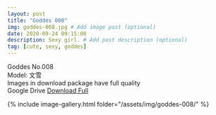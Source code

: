 ```yaml
---
layout: post
title: "Goddes 008"
img: goddes-008.jpg # Add image post (optional)
date: 2020-09-24 09:15:00
description: Sexy girl. # Add post description (optional)
tag: [cute, sexy, goddes]
---
```

Goddes No.008  
Model: 文雪                                                 
Images in download package have full quality                    
Google Drive [Download Full](http://gestyy.com/eeHw4G)

{% include image-gallery.html folder="/assets/img/goddes-008/" %}
